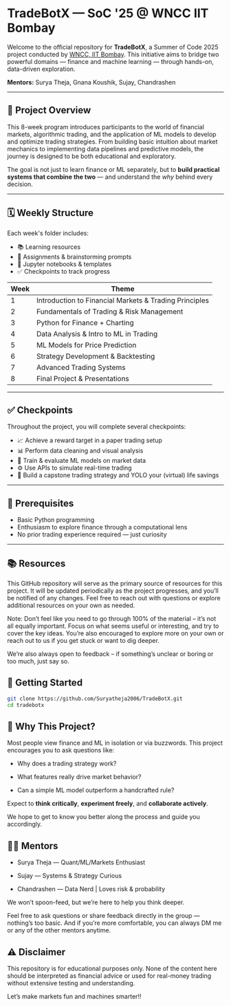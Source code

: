# TradeBotX — SoC '25 @ WNCC IIT Bombay

Welcome to the official repository for **TradeBotX**, a Summer of Code 2025 project conducted by [WNCC, IIT Bombay](https://wncc-iitb.org/). This initiative aims to bridge two powerful domains — finance and machine learning — through hands-on, data-driven exploration.

**Mentors:** Surya Theja, Gnana Koushik, Sujay, Chandrashen

---

## 🧭 Project Overview

This 8-week program introduces participants to the world of financial markets, algorithmic trading, and the application of ML models to develop and optimize trading strategies. From building basic intuition about market mechanics to implementing data pipelines and predictive models, the journey is designed to be both educational and exploratory.

The goal is not just to learn finance or ML separately, but to **build practical systems that combine the two** — and understand the *why* behind every decision.

---

## 🗓️ Weekly Structure

Each week's folder includes:
- 📚 Learning resources
- 🧠 Assignments & brainstorming prompts
- 🧪 Jupyter notebooks & templates
- ✅ Checkpoints to track progress

| Week | Theme |
|------|-------|
| 1 | Introduction to Financial Markets & Trading Principles |
| 2 | Fundamentals of Trading & Risk Management |
| 3 | Python for Finance + Charting |
| 4 | Data Analysis & Intro to ML in Trading |
| 5 | ML Models for Price Prediction |
| 6 | Strategy Development & Backtesting |
| 7 | Advanced Trading Systems |
| 8 | Final Project & Presentations |

---

## ✅ Checkpoints

Throughout the project, you will complete several checkpoints:

- 📈 Achieve a reward target in a paper trading setup
- 📊 Perform data cleaning and visual analysis
- 🤖 Train & evaluate ML models on market data
- ⚙️ Use APIs to simulate real-time trading
- 🧠 Build a capstone trading strategy and YOLO your (virtual) life savings

---

## 🧰 Prerequisites

- Basic Python programming
- Enthusiasm to explore finance through a computational lens
- No prior trading experience required — just curiosity

---

## 📚 Resources 

This GitHub repository will serve as the primary source of resources for this project. It will be updated periodically as the project progresses, and you’ll be notified of any changes. Feel free to reach out with questions or explore additional resources on your own as needed.

Note: Don’t feel like you need to go through 100% of the material – it’s not all equally important. Focus on what seems useful or interesting, and try to cover the key ideas. You’re also encouraged to explore more on your own or reach out to us if you get stuck or want to dig deeper.

We’re also always open to feedback – if something’s unclear or boring or too much, just say so.

## 🚀 Getting Started

```bash
git clone https://github.com/Suryatheja2006/TradeBotX.git
cd tradebotx
```

## 🧠 Why This Project?
Most people view finance and ML in isolation or via buzzwords. This project encourages you to ask questions like:

- Why does a trading strategy work?

- What features really drive market behavior?

- Can a simple ML model outperform a handcrafted rule?

Expect to **think critically**, **experiment freely**, and **collaborate actively**.

We hope to get to know you better along the process and guide you accordingly.

## 👨‍🏫 Mentors
- Surya Theja — Quant/ML/Markets Enthusiast

- Sujay — Systems & Strategy Curious

- Chandrashen — Data Nerd | Loves risk & probability

We won’t spoon-feed, but we’re here to help you think deeper.

Feel free to ask questions or share feedback directly in the group — nothing’s too basic. And if you’re more comfortable, you can always DM me or any of the other mentors anytime.

## ⚠️ Disclaimer

This repository is for educational purposes only. None of the content here should be interpreted as financial advice or used for real-money trading without extensive testing and understanding.

Let’s make markets fun and machines smarter!!